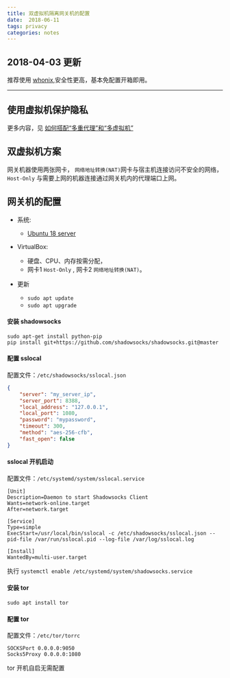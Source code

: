 ```yaml
---
title: 双虚拟机隔离网关机的配置
date:  2018-06-11
tags: privacy
categories: notes
---
```



## 2018-04-03 更新

推荐使用 [whonix](https://www.whonix.org/),安全性更高，基本免配置开箱即用。

---


## 使用虚拟机保护隐私

更多内容，见
[如何搭配“多重代理”和“多虚拟机”](https://program-think.blogspot.com/2015/04/howto-cover-your-tracks-8.html)


## 双虚拟机方案

网关机器使用两张网卡， `网络地址转换(NAT)`网卡与宿主机连接访问不安全的网络， `Host-Only` 与需要上网的机器连接通过网关机内的代理端口上网。


## 网关机的配置

- 系统:
    - [Ubuntu 18 server](https://www.ubuntu.com/download/server)

- VirtualBox: 
    - 硬盘、CPU、内存按需分配，
    - 网卡1 `Host-Only` , 网卡2 `网络地址转换(NAT)`。

- 更新
    - `sudo apt update`
    - `sudo apt upgrade`


#### 安装 shadowsocks

```
sudo apt-get install python-pip
pip install git+https://github.com/shadowsocks/shadowsocks.git@master
```


#### 配置 sslocal

配置文件：`/etc/shadowsocks/sslocal.json`
```json
{
    "server": "my_server_ip",
    "server_port": 8388,
    "local_address": "127.0.0.1",
    "local_port": 1080,
    "password": "mypassword",
    "timeout": 300,
    "method": "aes-256-cfb",
    "fast_open": false
}
```


#### sslocal 开机启动

配置文件：`/etc/systemd/system/sslocal.service`
```
[Unit]
Description=Daemon to start Shadowsocks Client
Wants=network-online.target
After=network.target

[Service]
Type=simple
ExecStart=/usr/local/bin/sslocal -c /etc/shadowsocks/sslocal.json --pid-file /var/run/sslocal.pid --log-file /var/log/sslocal.log   

[Install]
WantedBy=multi-user.target
```

执行 `systemctl enable /etc/systemd/system/shadowsocks.service`


#### 安装 tor

`sudo apt install tor`


#### 配置 tor

配置文件：`/etc/tor/torrc`
```
SOCKSPort 0.0.0.0:9050
Socks5Proxy 0.0.0.0:1080
```
tor 开机自启无需配置
